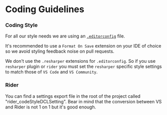 # Coding Guidelines

### Coding Style 

For all our style needs we are using an [`.editorconfig`](https://editorconfig.org/) file. 

It's recommended to use a `Format On Save` extension on your IDE of choice so we avoid styling feedback noise on pull requests.

We don't use the `.resharper` extensions for `.editorconfig`. So if you use `resharper` plugin or `rider` you must set the `resharper` specific style settings to match those of `VS Code` and `VS Community`.


### Rider
You can find a settings export file in the root of the project called "rider_codeStyleDCLSetting". Bear in mind that the conversion between VS and Rider is not 1 on 1 but it's good enough.